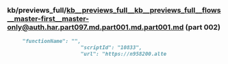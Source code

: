 ### kb/previews_full/kb__previews_full__kb__previews_full__flows__master-first__master-only@auth.har.part097.md.part001.md.part001.md (part 002)

```md
     "functionName": "",
                        "scriptId": "10833",
                        "url": "https://n958200.alte
```

```
